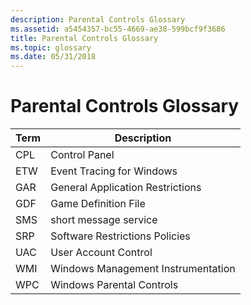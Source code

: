 ```yaml
---
description: Parental Controls Glossary
ms.assetid: a5454357-bc55-4669-ae38-599bcf9f3686
title: Parental Controls Glossary
ms.topic: glossary
ms.date: 05/31/2018
---
```


# Parental Controls Glossary



| Term                                                       | Description                                   |
|------------------------------------------------------------|-----------------------------------------------|
| <span id="CPL"></span><span id="cpl"></span>CPL<br/> | Control Panel<br/>                      |
| <span id="ETW"></span><span id="etw"></span>ETW<br/> | Event Tracing for Windows<br/>          |
| <span id="GAR"></span><span id="gar"></span>GAR<br/> | General Application Restrictions<br/>   |
| <span id="GDF"></span><span id="gdf"></span>GDF<br/> | Game Definition File<br/>               |
| <span id="SMS"></span><span id="sms"></span>SMS<br/> | short message service<br/>              |
| <span id="SRP"></span><span id="srp"></span>SRP<br/> | Software Restrictions Policies<br/>     |
| <span id="UAC"></span><span id="uac"></span>UAC<br/> | User Account Control<br/>               |
| <span id="WMI"></span><span id="wmi"></span>WMI<br/> | Windows Management Instrumentation<br/> |
| <span id="WPC"></span><span id="wpc"></span>WPC<br/> | Windows Parental Controls<br/>          |



 

 

 




